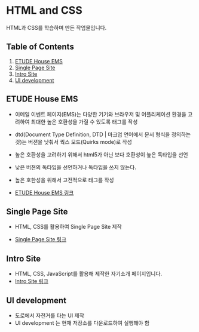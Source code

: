 # HTML and CSS
HTML과 CSS를 학습하며 만든 작업물입니다.


## Table of Contents
1. [ETUDE House EMS](#etude-house-ems)
1. [Single Page Site](#single-page-site)
1. [Intro Site](#intro-site)
1. [UI development](#ui-development)

## ETUDE House EMS
- 이메일 이벤트 페이지(EMS)는 다양한 기기와 브라우저 및 어플리케이션 환경을 고려하여 최대한 높은 호환성을 가질 수 있도록 태그를 작성
- dtd(Document Type Definition, DTD | 마크업 언어에서 문서 형식을 정의하는 것)는 버젼을 낮춰서 쿽스 모드(Quirks mode)로 작성
- 높은 호환성을 고려하기 위해서 html5가 아닌 보다 호환성이 높은 독타입을 선언
- 낮은 버젼의 독타입을 선언하거나 독타입을 쓰지 않는다.
- 높은 호한성을 위해서 고전적으로 태그를 작성

- [ETUDE House EMS 링크](https://imseongtae.github.io/hello-HTML-and-CSS/contents/etude_house_ems.html)


## Single Page Site
- HTML, CSS를 활용하여 Single Page Site 제작

- [Single Page Site 링크](https://imseongtae.github.io/hello-HTML-and-CSS/contents/10-respond_subcide/html/about.html)


## Intro Site
- HTML, CSS, JavaScript를 활용해 제작한 자기소개 페이지입니다.
- [Intro Site 링크](https://imseongtae.github.io/hello-HTML-and-CSS/contents/haemil_ver_1/)

## UI development
- 도로에서 자전거를 타는 UI 제작
- UI development 는 현재 저장소를 다운로드하여 실행해야 함
